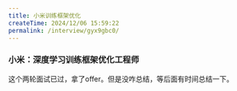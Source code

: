 ```yaml
---
title: 小米训练框架优化
createTime: 2024/12/06 15:59:22
permalink: /interview/gyx9gbc0/
---
```

### 小米：深度学习训练框架优化工程师
这个两轮面试已过，拿了offer。但是没咋总结，等后面有时间总结一下。